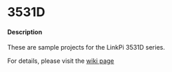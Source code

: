 # 3531D

#### Description
These are sample projects for the LinkPi 3531D series.

For details, please visit the [wiki page](https://gitee.com/LinkPi/3531D/wikis/pages)